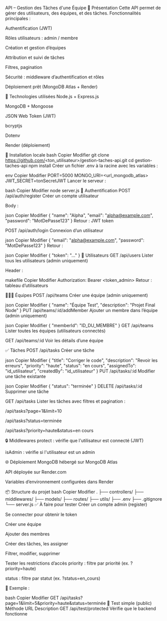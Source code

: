 API – Gestion des Tâches d'une Équipe
🚀 Présentation
Cette API permet de gérer des utilisateurs, des équipes, et des tâches.
Fonctionnalités principales :

Authentification (JWT)

Rôles utilisateurs : admin / membre

Création et gestion d’équipes

Attribution et suivi de tâches

Filtres, pagination

Sécurité : middleware d’authentification et rôles

Déploiement prêt (MongoDB Atlas + Render)

🔧 Technologies utilisées
Node.js + Express.js

MongoDB + Mongoose

JSON Web Token (JWT)

bcryptjs

Dotenv

Render (déploiement)

🧪 Installation locale
bash
Copier
Modifier
git clone https://github.com/<ton_utilisateur>/gestion-taches-api.git
cd gestion-taches-api
npm install
Créer un fichier .env à la racine avec les variables :

env
Copier
Modifier
PORT=5000
MONGO_URI=<url_mongodb_atlas>
JWT_SECRET=tonSecretJWT
Lancer le serveur :

bash
Copier
Modifier
node server.js
🔐 Authentification
POST /api/auth/register
Créer un compte utilisateur

Body :

json
Copier
Modifier
{
  "name": "Alpha",
  "email": "alpha@example.com",
  "password": "MotDePasse123"
}
Retour : JWT token

POST /api/auth/login
Connexion d’un utilisateur

json
Copier
Modifier
{
  "email": "alpha@example.com",
  "password": "MotDePasse123"
}
Retour :

json
Copier
Modifier
{
  "token": "..."
}
👤 Utilisateurs
GET /api/users
Lister tous les utilisateurs (admin uniquement)

Header :

makefile
Copier
Modifier
Authorization: Bearer <token_admin>
Retour : tableau d’utilisateurs

🧑‍🤝‍🧑 Équipes
POST /api/teams
Créer une équipe (admin uniquement)

json
Copier
Modifier
{
  "name": "Équipe Test",
  "description": "Projet Final Node"
}
PUT /api/teams/:id/addMember
Ajouter un membre dans l’équipe (admin uniquement)

json
Copier
Modifier
{
  "memberId": "ID_DU_MEMBRE"
}
GET /api/teams
Lister toutes les équipes (utilisateurs connectés)

GET /api/teams/:id
Voir les détails d’une équipe

✅ Tâches
POST /api/tasks
Créer une tâche

json
Copier
Modifier
{
  "title": "Corriger le code",
  "description": "Revoir les erreurs",
  "priority": "haute",
  "status": "en cours",
  "assignedTo": "id_utilisateur",
  "createdBy": "id_utilisateur"
}
PUT /api/tasks/:id
Modifier une tâche existante

json
Copier
Modifier
{
  "status": "terminée"
}
DELETE /api/tasks/:id
Supprimer une tâche

GET /api/tasks
Lister les tâches avec filtres et pagination :

/api/tasks?page=1&limit=10

/api/tasks?status=terminée

/api/tasks?priority=haute&status=en cours

🔒 Middlewares
protect : vérifie que l'utilisateur est connecté (JWT)

isAdmin : vérifie si l'utilisateur est un admin

🌐 Déploiement
MongoDB hébergé sur MongoDB Atlas

API déployée sur Render.com

Variables d’environnement configurées dans Render

📦 Structure du projet
bash
Copier
Modifier
.
├── controllers/
├── middlewares/
├── models/
├── routes/
├── utils/
├── .env
├── .gitignore
└── server.js
✅ À faire pour tester
Créer un compte admin (register)

Se connecter pour obtenir le token

Créer une équipe

Ajouter des membres

Créer des tâches, les assigner

Filtrer, modifier, supprimer

Tester les restrictions d’accès
priority : filtre par priorité (ex. ?priority=haute)

status : filtre par statut (ex. ?status=en_cours)

🧪 Exemple :

bash
Copier
Modifier
GET /api/tasks?page=1&limit=5&priority=haute&status=terminée
🧪 Test simple (public)
Méthode	URL	Description
GET	/api/test/protected	Vérifie que le backend fonctionne